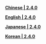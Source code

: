 **[Chinese | 2.4.0](https://autopatchcn.yuanshen.com/client_app/download/pc_zip/20211225041652_jkpmdQVLf6h0xFBk/Audio_Chinese_2.4.0.zip)**

**[English | 2.4.0](https://autopatchcn.yuanshen.com/client_app/download/pc_zip/20211225041652_jkpmdQVLf6h0xFBk/Audio_English(US)_2.4.0.zip)**

**[Japanese | 2.4.0](https://autopatchcn.yuanshen.com/client_app/download/pc_zip/20211225041652_jkpmdQVLf6h0xFBk/Audio_Japanese_2.4.0.zip)**

**[Korean | 2.4.0](https://autopatchcn.yuanshen.com/client_app/download/pc_zip/20211225041652_jkpmdQVLf6h0xFBk/Audio_Korean_2.4.0.zip)**
